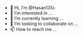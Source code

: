 - 👋 Hi, I’m @Hasan131o
- 👀 I’m interested in ...
- 🌱 I’m currently learning ...
- 💞️ I’m looking to collaborate on ...
- 📫 How to reach me ...

<!---
Hasan131o/Hasan131o is a ✨ special ✨ repository because its `README.md` (this file) appears on your GitHub profile.
You can click the Preview link to take a look at your changes.
--->

